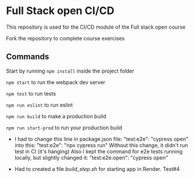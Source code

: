 # Full Stack open CI/CD

This repository is used for the CI/CD module of the Full stack open course

Fork the repository to complete course exercises

## Commands

Start by running `npm install` inside the project folder

`npm start` to run the webpack dev server

`npm test` to run tests

`npm run eslint` to run eslint

`npm run build` to make a production build

`npm run start-prod` to run your production build

- I had to change this line in package.json file:
"test:e2e": "cypress open" into this: "test:e2e": "npx cypress run"
Without this change, it didn't run test in CI (it's hanging)
Also I kept the command for e2e tests running locally, but slightly changed it: "test:e2e:open": "cypress open"

- Had to created a file *build_step.sh* for starting app in Render.
Test#4